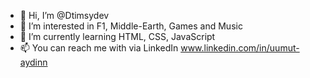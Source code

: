 - 👋 Hi, I’m @Dtimsydev
- 👀 I’m interested in F1, Middle-Earth, Games and Music
- 🌱 I’m currently learning HTML, CSS, JavaScript
- 📫 You can reach me with via LinkedIn www.linkedin.com/in/uumut-aydinn

<!---
Dtimsydev/Dtimsydev is a ✨ special ✨ repository because its `README.md` (this file) appears on your GitHub profile.
You can click the Preview link to take a look at your changes.
--->
